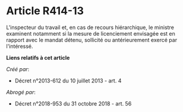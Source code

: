 # Article R414-13

L'inspecteur du travail et, en cas de recours hiérarchique, le ministre examinent notamment si la mesure de licenciement
envisagée est en rapport avec le mandat détenu, sollicité ou antérieurement exercé par l'intéressé.

**Liens relatifs à cet article**

_Créé par_:

  - Décret n°2013-612 du 10 juillet 2013 - art. 4

_Abrogé par_:

  - Décret n°2018-953 du 31 octobre 2018 - art. 56
